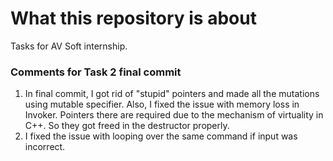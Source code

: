 # What this repository is about
Tasks for AV Soft internship.


### Comments for Task 2 final commit
1) In final commit, I got rid of "stupid" pointers and made all the mutations using mutable specifier.
Also, I fixed the issue with memory loss in Invoker. Pointers there are required due to the mechanism of virtuality in C++. So they got freed in the destructor properly.
2) I fixed the issue with looping over the same command if input was incorrect.
